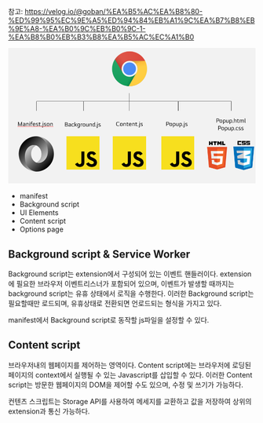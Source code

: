참고: https://velog.io/@goban/%EA%B5%AC%EA%B8%80-%ED%99%95%EC%9E%A5%ED%94%84%EB%A1%9C%EA%B7%B8%EB%9E%A8-%EA%B0%9C%EB%B0%9C-1-%EA%B8%B0%EB%B3%B8%EA%B5%AC%EC%A1%B0  

![이벤트버블링](/images/extension-tree.png)
* manifest
* Background script
* UI Elements
* Content script
* Options page

## Background script & Service Worker
Background script는 extension에서 구성되어 있는 이벤트 핸들러이다.
extension에 필요한 브라우저 이벤트리스너가 포함되어 있으며, 이벤트가 발생할 때까지는 background script는 유휴 상태에서 로직을 수행한다. 이러한 Background script는 필요할때만 로드되며, 유휴상태로 전환되면 언로드되는 형식을 가지고 있다.

manifest에서 Background script로 동작할 js파일을 설정할 수 있다.

## Content script

브라우저내의 웹페이지를 제어하는 영역이다. Content script에는 브라우저에 로딩된 페이지의 context에서 실행될 수 있는 Javascript를 삽입할 수 있다. 이러한 Content script는 방문한 웹페이지의 DOM을 제어할 수도 있으며, 수정 및 쓰기가 가능하다.

컨텐츠 스크립트는 Storage API를 사용하여 메세지를 교환하고 값을 저장하여 상위의 extension과 통신 가능하다.